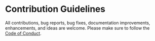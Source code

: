 # Contribution Guidelines
All contributions, bug reports, bug fixes, documentation improvements, enhancements, and ideas are welcome. Please make sure to follow the [Code of Conduct](./CODE_OF_CONDUCT.md).
